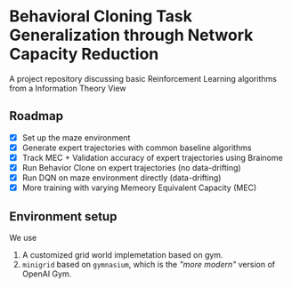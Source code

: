 # Behavioral Cloning Task Generalization through Network Capacity Reduction
A project repository discussing basic Reinforcement Learning algorithms from a Information Theory View

## Roadmap
- [x] Set up the maze environment
- [x] Generate expert trajectories with common baseline algorithms
- [x] Track MEC + Validation accuracy of expert trajectories using Brainome
- [x] Run Behavior Clone on expert trajectories (no data-drifting)
- [x] Run DQN on maze environment directly (data-drifting)
- [x] More training with varying Memeory Equivalent Capacity (MEC)

## Environment setup
We use 
1. A customized grid world implemetation based on gym. 
2. `minigrid` based on `gymnasium`, which is the *"more modern"* version of OpenAI Gym.
